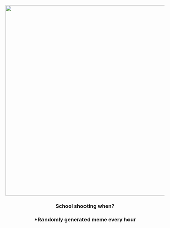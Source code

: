 <p align="center">
        <img src="https://i.redd.it/8vbp7ql0j2l91.jpg" width="600" height="600">
        </p>
        <h3 align="center">School shooting when?</h3>
        <h3 align="center">*Randomly generated meme every hour</h3>
    